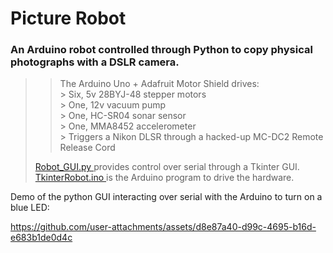 # Picture Robot
### An Arduino robot controlled through Python to copy physical photographs with a DSLR camera.   
>> The Arduino Uno + Adafruit Motor Shield drives:   
>> \> Six, 5v 28BYJ-48 stepper motors   
>> \> One, 12v vacuum pump   
>> \> One, HC-SR04 sonar sensor   
>> \> One, MMA8452 accelerometer   
>> \> Triggers a Nikon DLSR through a hacked-up MC-DC2 Remote Release Cord   
>>    
> [ Robot_GUI.py ](https://github.com/plmcdowe/PictureRobot/blob/0e17b5465a513a3238d006e566289306773ff45b/Robot_GUI.py) provides control over serial through a Tkinter GUI.   
> [ TkinterRobot.ino ](https://github.com/plmcdowe/PictureRobot/blob/0e17b5465a513a3238d006e566289306773ff45b/TkinterRobot.ino) is the Arduino program to drive the hardware.   

Demo of the python GUI interacting over serial with the Arduino to turn on a blue LED:   

https://github.com/user-attachments/assets/d8e87a40-d99c-4695-b16d-e683b1de0d4c
